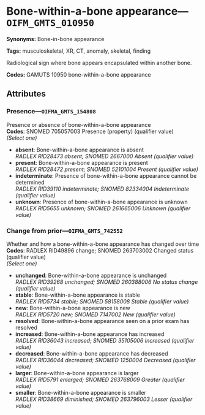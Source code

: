 # Bone-within-a-bone appearance—`OIFM_GMTS_010950`

**Synonyms:** Bone-in-bone appearance

**Tags:** musculoskeletal, XR, CT, anomaly, skeletal, finding

Radiological sign where bone appears encapsulated within another bone.

**Codes:** GAMUTS 10950 bone-within-a-bone appearance

## Attributes

### Presence—`OIFMA_GMTS_154808`

Presence or absence of bone-within-a-bone appearance  
**Codes**: SNOMED 705057003 Presence (property) (qualifier value)  
*(Select one)*

- **absent**: Bone-within-a-bone appearance is absent  
_RADLEX RID28473 absent; SNOMED 2667000 Absent (qualifier value)_
- **present**: Bone-within-a-bone appearance is present  
_RADLEX RID28472 present; SNOMED 52101004 Present (qualifier value)_
- **indeterminate**: Presence of bone-within-a-bone appearance cannot be determined  
_RADLEX RID39110 indeterminate; SNOMED 82334004 Indeterminate (qualifier value)_
- **unknown**: Presence of bone-within-a-bone appearance is unknown  
_RADLEX RID5655 unknown; SNOMED 261665006 Unknown (qualifier value)_

### Change from prior—`OIFMA_GMTS_742552`

Whether and how a bone-within-a-bone appearance has changed over time  
**Codes**: RADLEX RID49896 change; SNOMED 263703002 Changed status (qualifier value)  
*(Select one)*

- **unchanged**: Bone-within-a-bone appearance is unchanged  
_RADLEX RID39268 unchanged; SNOMED 260388006 No status change (qualifier value)_
- **stable**: Bone-within-a-bone appearance is stable  
_RADLEX RID5734 stable; SNOMED 58158008 Stable (qualifier value)_
- **new**: Bone-within-a-bone appearance is new  
_RADLEX RID5720 new; SNOMED 7147002 New (qualifier value)_
- **resolved**: Bone-within-a-bone appearance seen on a prior exam has resolved  
- **increased**: Bone-within-a-bone appearance has increased  
_RADLEX RID36043 increased; SNOMED 35105006 Increased (qualifier value)_
- **decreased**: Bone-within-a-bone appearance has decreased  
_RADLEX RID36044 decreased; SNOMED 1250004 Decreased (qualifier value)_
- **larger**: Bone-within-a-bone appearance is larger  
_RADLEX RID5791 enlarged; SNOMED 263768009 Greater (qualifier value)_
- **smaller**: Bone-within-a-bone appearance is smaller  
_RADLEX RID38669 diminished; SNOMED 263796003 Lesser (qualifier value)_